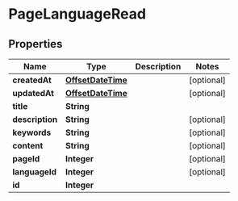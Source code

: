 # PageLanguageRead

## Properties
Name | Type | Description | Notes
------------ | ------------- | ------------- | -------------
**createdAt** | [**OffsetDateTime**](OffsetDateTime.md) |  |  [optional]
**updatedAt** | [**OffsetDateTime**](OffsetDateTime.md) |  |  [optional]
**title** | **String** |  | 
**description** | **String** |  |  [optional]
**keywords** | **String** |  |  [optional]
**content** | **String** |  |  [optional]
**pageId** | **Integer** |  |  [optional]
**languageId** | **Integer** |  |  [optional]
**id** | **Integer** |  | 
